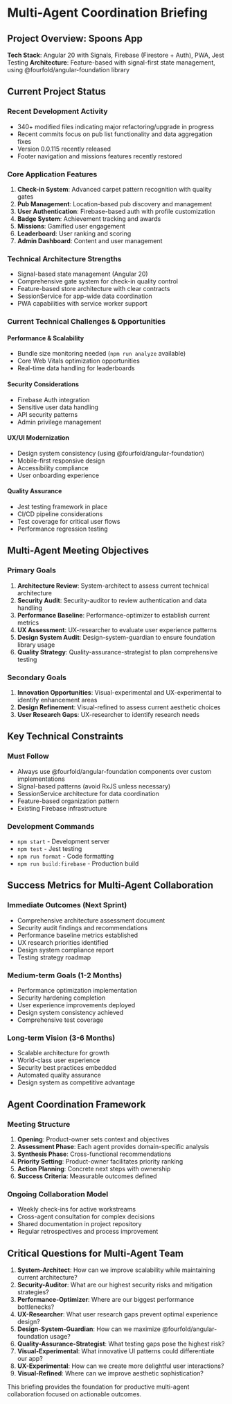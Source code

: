# Multi-Agent Coordination Briefing

## Project Overview: Spoons App

**Tech Stack**: Angular 20 with Signals, Firebase (Firestore + Auth), PWA, Jest Testing
**Architecture**: Feature-based with signal-first state management, using @fourfold/angular-foundation library

## Current Project Status

### Recent Development Activity
- 340+ modified files indicating major refactoring/upgrade in progress
- Recent commits focus on pub list functionality and data aggregation fixes
- Version 0.0.115 recently released
- Footer navigation and missions features recently restored

### Core Application Features
1. **Check-in System**: Advanced carpet pattern recognition with quality gates
2. **Pub Management**: Location-based pub discovery and management
3. **User Authentication**: Firebase-based auth with profile customization
4. **Badge System**: Achievement tracking and awards
5. **Missions**: Gamified user engagement
6. **Leaderboard**: User ranking and scoring
7. **Admin Dashboard**: Content and user management

### Technical Architecture Strengths
- Signal-based state management (Angular 20)
- Comprehensive gate system for check-in quality control
- Feature-based store architecture with clear contracts
- SessionService for app-wide data coordination
- PWA capabilities with service worker support

### Current Technical Challenges & Opportunities

#### Performance & Scalability
- Bundle size monitoring needed (`npm run analyze` available)
- Core Web Vitals optimization opportunities
- Real-time data handling for leaderboards

#### Security Considerations
- Firebase Auth integration
- Sensitive user data handling
- API security patterns
- Admin privilege management

#### UX/UI Modernization
- Design system consistency (using @fourfold/angular-foundation)
- Mobile-first responsive design
- Accessibility compliance
- User onboarding experience

#### Quality Assurance
- Jest testing framework in place
- CI/CD pipeline considerations
- Test coverage for critical user flows
- Performance regression testing

## Multi-Agent Meeting Objectives

### Primary Goals
1. **Architecture Review**: System-architect to assess current technical architecture
2. **Security Audit**: Security-auditor to review authentication and data handling
3. **Performance Baseline**: Performance-optimizer to establish current metrics
4. **UX Assessment**: UX-researcher to evaluate user experience patterns
5. **Design System Audit**: Design-system-guardian to ensure foundation library usage
6. **Quality Strategy**: Quality-assurance-strategist to plan comprehensive testing

### Secondary Goals
1. **Innovation Opportunities**: Visual-experimental and UX-experimental to identify enhancement areas
2. **Design Refinement**: Visual-refined to assess current aesthetic choices
3. **User Research Gaps**: UX-researcher to identify research needs

## Key Technical Constraints

### Must Follow
- Always use @fourfold/angular-foundation components over custom implementations
- Signal-based patterns (avoid RxJS unless necessary)
- SessionService architecture for data coordination
- Feature-based organization pattern
- Existing Firebase infrastructure

### Development Commands
- `npm start` - Development server
- `npm test` - Jest testing
- `npm run format` - Code formatting
- `npm run build:firebase` - Production build

## Success Metrics for Multi-Agent Collaboration

### Immediate Outcomes (Next Sprint)
- Comprehensive architecture assessment document
- Security audit findings and recommendations
- Performance baseline metrics established
- UX research priorities identified
- Design system compliance report
- Testing strategy roadmap

### Medium-term Goals (1-2 Months)
- Performance optimization implementation
- Security hardening completion
- User experience improvements deployed
- Design system consistency achieved
- Comprehensive test coverage

### Long-term Vision (3-6 Months)
- Scalable architecture for growth
- World-class user experience
- Security best practices embedded
- Automated quality assurance
- Design system as competitive advantage

## Agent Coordination Framework

### Meeting Structure
1. **Opening**: Product-owner sets context and objectives
2. **Assessment Phase**: Each agent provides domain-specific analysis
3. **Synthesis Phase**: Cross-functional recommendations
4. **Priority Setting**: Product-owner facilitates priority ranking
5. **Action Planning**: Concrete next steps with ownership
6. **Success Criteria**: Measurable outcomes defined

### Ongoing Collaboration Model
- Weekly check-ins for active workstreams
- Cross-agent consultation for complex decisions
- Shared documentation in project repository
- Regular retrospectives and process improvement

## Critical Questions for Multi-Agent Team

1. **System-Architect**: How can we improve scalability while maintaining current architecture?
2. **Security-Auditor**: What are our highest security risks and mitigation strategies?
3. **Performance-Optimizer**: Where are our biggest performance bottlenecks?
4. **UX-Researcher**: What user research gaps prevent optimal experience design?
5. **Design-System-Guardian**: How can we maximize @fourfold/angular-foundation usage?
6. **Quality-Assurance-Strategist**: What testing gaps pose the highest risk?
7. **Visual-Experimental**: What innovative UI patterns could differentiate our app?
8. **UX-Experimental**: How can we create more delightful user interactions?
9. **Visual-Refined**: Where can we improve aesthetic sophistication?

This briefing provides the foundation for productive multi-agent collaboration focused on actionable outcomes.